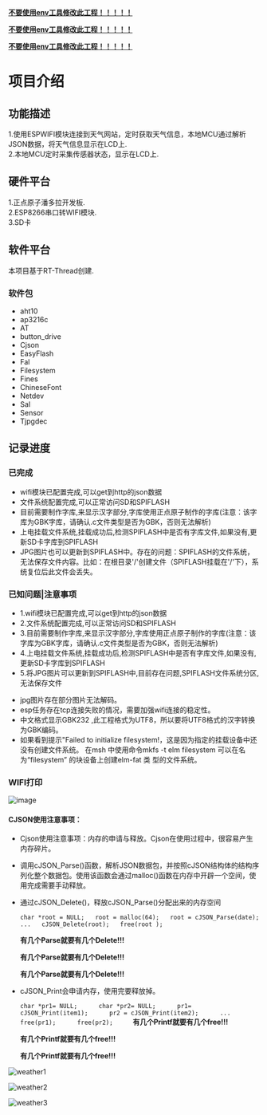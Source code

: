 

**<u>不要使用env工具修改此工程！！！！！</u>**

**<u>不要使用env工具修改此工程！！！！！</u>**

**<u>不要使用env工具修改此工程！！！！！</u>**





# 项目介绍 

## 功能描述  

  1.使用ESPWIFI模块连接到天气网站，定时获取天气信息，本地MCU通过解析JSON数据，将天气信息显示在LCD上.  
  2.本地MCU定时采集传感器状态，显示在LCD上.

## 硬件平台

  1.正点原子潘多拉开发板.  
  2.ESP8266串口转WIFI模块.  
  3.SD卡

## 软件平台

  本项目基于RT-Thread创建.  

### 软件包

* aht10
* ap3216c
* AT
* button_drive
* Cjson
* EasyFlash
* Fal
* Filesystem
* Fines
* ChineseFont
* Netdev
* Sal
* Sensor
* Tjpgdec

## 记录进度  

### 已完成
- wifi模块已配置完成,可以get到http的json数据  
- 文件系统配置完成,可以正常访问SD和SPIFLASH
- 目前需要制作字库,来显示汉字部分,字库使用正点原子制作的字库(注意：该字库为GBK字库，请确认.c文件类型是否为GBK，否则无法解析)
- 上电挂载文件系统,挂载成功后,检测SPIFLASH中是否有字库文件,如果没有,更新SD卡字库到SPIFLASH
- JPG图片也可以更新到SPIFLASH中。存在的问题：SPIFLASH的文件系统，无法保存文件内容。比如：在根目录'/'创建文件（SPIFLASH挂载在'/'下），系统复位后此文件会丢失。

### 已知问题|注意事项

- 1.wifi模块已配置完成,可以get到http的json数据  
- 2.文件系统配置完成,可以正常访问SD和SPIFLASH
- 3.目前需要制作字库,来显示汉字部分,字库使用正点原子制作的字库(注意：该字库为GBK字库，请确认.c文件类型是否为GBK，否则无法解析)
- 4.上电挂载文件系统,挂载成功后,检测SPIFLASH中是否有字库文件,如果没有,更新SD卡字库到SPIFLASH 
- 5.将JPG图片可以更新到SPIFLASH中,目前存在问题,SPIFLASH文件系统分区,无法保存文件

* jpg图片存在部分图片无法解码。
* esp任务存在tcp连接失败的情况，需要加强wifi连接的稳定性。
* 中文格式显示GBK232 ,此工程格式为UTF8，所以要将UTF8格式的汉字转换为GBK编码。
* 如果看到提示"Failed to initialize filesystem!，这是因为指定的挂载设备中还没有创建文件系统。
  在msh 中使用命令mkfs -t elm filesystem 可以在名为“filesystem” 的块设备上创建elm-fat 类
  型的文件系统。

### WIFI打印
![image](https://github.com/liukang96/wifi_weather/blob/liukang-branch/picture/URL.JPG)



#### CJSON使用注意事项：

* Cjson使用注意事项：内存的申请与释放。Cjson在使用过程中，很容易产生内存碎片。

* 调用cJSON_Parse()函数，解析JSON数据包，并按照cJSON结构体的结构序列化整个数据包。使用该函数会通过malloc()函数在内存中开辟一个空间，使用完成需要手动释放。

* 通过cJSON_Delete()，释放cJSON_Parse()分配出来的内存空间 

  `
  char *root = NULL;  
  root = malloc(64);  
  root = cJSON_Parse(date);  
     ...  
  cJSON_Delete(root);  
  free(root );  
  `

  **有几个Parse就要有几个Delete!!!**

  **有几个Parse就要有几个Delete!!!**

  **有几个Parse就要有几个Delete!!!**

  

* cJSON_Print会申请内存，使用完要释放掉。

  `
  char *pr1= NULL;     
  char *pr2= NULL;     
  pr1= cJSON_Print(item1);     
  pr2 = cJSON_Print(item2);     
       ...     
  free(pr1);     
  free(pr2);     
  `
  **有几个Printf就要有几个free!!!**

  **有几个Printf就要有几个free!!!**

  **有几个Printf就要有几个free!!!**

![weather1](https://github.com/liukang96/wifi_weather/blob/liukang-branch/picture/IMG_20191230_181528.jpg)

![weather2](https://github.com/liukang96/wifi_weather/blob/liukang-branch/picture/IMG_20191230_181539.jpg)

![weather3](https://github.com/liukang96/wifi_weather/blob/liukang-branch/picture/IMG_20191230_181553.jpg)